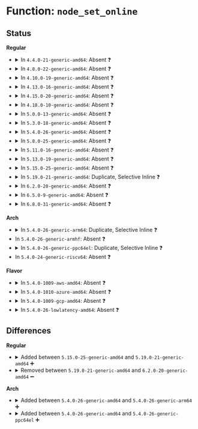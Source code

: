 # Function: <code>node_set_online</code>

## Status
<b>Regular</b>
<ul>
<li>
<details>
<summary>In <code>4.4.0-21-generic-amd64</code>: Absent ❓</summary>

```json
{
  "name": "node_set_online",
  "collision_type": "Static Duplication",
  "inline_type": "Full",
  "funcs": [
    {
      "addr": 18446744071595069009,
      "name": "node_set_online",
      "external": false,
      "loc": "include/linux/nodemask.h:435",
      "file": "arch/x86/mm/numa.c",
      "inline": "declared, inlined",
      "caller_inline": [
        "arch/x86/mm/numa.c:numa_init"
      ],
      "caller_func": []
    },
    {
      "addr": 18446744071587338840,
      "name": "node_set_online",
      "external": false,
      "loc": "include/linux/nodemask.h:435",
      "file": "mm/memory_hotplug.c",
      "inline": "declared, inlined",
      "caller_inline": [
        "mm/memory_hotplug.c:add_memory_resource",
        "mm/memory_hotplug.c:try_online_node"
      ],
      "caller_func": []
    }
  ],
  "symbols": []
}
```
</details>
</li>
<li>
<details>
<summary>In <code>4.8.0-22-generic-amd64</code>: Absent ❓</summary>

```json
{
  "name": "node_set_online",
  "collision_type": "Static Duplication",
  "inline_type": "Full",
  "funcs": [
    {
      "addr": 18446744071595234684,
      "name": "node_set_online",
      "external": false,
      "loc": "include/linux/nodemask.h:444",
      "file": "arch/x86/mm/numa.c",
      "inline": "declared, inlined",
      "caller_inline": [
        "arch/x86/mm/numa.c:numa_init"
      ],
      "caller_func": []
    },
    {
      "addr": 18446744071587841472,
      "name": "node_set_online",
      "external": false,
      "loc": "include/linux/nodemask.h:444",
      "file": "mm/memory_hotplug.c",
      "inline": "declared, inlined",
      "caller_inline": [
        "mm/memory_hotplug.c:add_memory_resource",
        "mm/memory_hotplug.c:try_online_node"
      ],
      "caller_func": []
    }
  ],
  "symbols": []
}
```
</details>
</li>
<li>
<details>
<summary>In <code>4.10.0-19-generic-amd64</code>: Absent ❓</summary>

```json
{
  "name": "node_set_online",
  "collision_type": "Static Duplication",
  "inline_type": "Full",
  "funcs": [
    {
      "addr": 18446744071595475787,
      "name": "node_set_online",
      "external": false,
      "loc": "include/linux/nodemask.h:444",
      "file": "arch/x86/mm/numa.c",
      "inline": "declared, inlined",
      "caller_inline": [
        "arch/x86/mm/numa.c:alloc_node_data"
      ],
      "caller_func": []
    },
    {
      "addr": 18446744071588056275,
      "name": "node_set_online",
      "external": false,
      "loc": "include/linux/nodemask.h:444",
      "file": "mm/memory_hotplug.c",
      "inline": "declared, inlined",
      "caller_inline": [
        "mm/memory_hotplug.c:add_memory_resource",
        "mm/memory_hotplug.c:try_online_node"
      ],
      "caller_func": []
    }
  ],
  "symbols": []
}
```
</details>
</li>
<li>
<details>
<summary>In <code>4.13.0-16-generic-amd64</code>: Absent ❓</summary>

```json
{
  "name": "node_set_online",
  "collision_type": "Static Duplication",
  "inline_type": "Full",
  "funcs": [
    {
      "addr": 18446744071596397410,
      "name": "node_set_online",
      "external": false,
      "loc": "include/linux/nodemask.h:440",
      "file": "arch/x86/mm/numa.c",
      "inline": "declared, inlined",
      "caller_inline": [
        "arch/x86/mm/numa.c:alloc_node_data"
      ],
      "caller_func": []
    },
    {
      "addr": 18446744071588283069,
      "name": "node_set_online",
      "external": false,
      "loc": "include/linux/nodemask.h:440",
      "file": "mm/memory_hotplug.c",
      "inline": "declared, inlined",
      "caller_inline": [
        "mm/memory_hotplug.c:add_memory_resource",
        "mm/memory_hotplug.c:try_online_node"
      ],
      "caller_func": []
    }
  ],
  "symbols": []
}
```
</details>
</li>
<li>
<details>
<summary>In <code>4.15.0-20-generic-amd64</code>: Absent ❓</summary>

```json
{
  "name": "node_set_online",
  "collision_type": "Static Duplication",
  "inline_type": "Full",
  "funcs": [
    {
      "addr": 18446744071602717089,
      "name": "node_set_online",
      "external": false,
      "loc": "include/linux/nodemask.h:450",
      "file": "arch/x86/mm/numa.c",
      "inline": "declared, inlined",
      "caller_inline": [
        "arch/x86/mm/numa.c:alloc_node_data"
      ],
      "caller_func": []
    },
    {
      "addr": 18446744071588848221,
      "name": "node_set_online",
      "external": false,
      "loc": "include/linux/nodemask.h:450",
      "file": "mm/memory_hotplug.c",
      "inline": "declared, inlined",
      "caller_inline": [
        "mm/memory_hotplug.c:add_memory_resource",
        "mm/memory_hotplug.c:try_online_node"
      ],
      "caller_func": []
    }
  ],
  "symbols": []
}
```
</details>
</li>
<li>
<details>
<summary>In <code>4.18.0-10-generic-amd64</code>: Absent ❓</summary>

```json
{
  "name": "node_set_online",
  "collision_type": "Static Duplication",
  "inline_type": "Full",
  "funcs": [
    {
      "addr": 18446744071602889788,
      "name": "node_set_online",
      "external": false,
      "loc": "include/linux/nodemask.h:450",
      "file": "arch/x86/mm/numa.c",
      "inline": "declared, inlined",
      "caller_inline": [
        "arch/x86/mm/numa.c:alloc_node_data"
      ],
      "caller_func": []
    },
    {
      "addr": 18446744071589227286,
      "name": "node_set_online",
      "external": false,
      "loc": "include/linux/nodemask.h:450",
      "file": "mm/memory_hotplug.c",
      "inline": "declared, inlined",
      "caller_inline": [
        "mm/memory_hotplug.c:add_memory_resource",
        "mm/memory_hotplug.c:try_online_node"
      ],
      "caller_func": []
    }
  ],
  "symbols": []
}
```
</details>
</li>
<li>
<details>
<summary>In <code>5.0.0-13-generic-amd64</code>: Absent ❓</summary>

```json
{
  "name": "node_set_online",
  "collision_type": "Static Duplication",
  "inline_type": "Full",
  "funcs": [
    {
      "addr": 18446744071604687146,
      "name": "node_set_online",
      "external": false,
      "loc": "include/linux/nodemask.h:450",
      "file": "arch/x86/mm/numa.c",
      "inline": "declared, inlined",
      "caller_inline": [
        "arch/x86/mm/numa.c:alloc_node_data"
      ],
      "caller_func": []
    },
    {
      "addr": 18446744071589470270,
      "name": "node_set_online",
      "external": false,
      "loc": "include/linux/nodemask.h:450",
      "file": "mm/memory_hotplug.c",
      "inline": "declared, inlined",
      "caller_inline": [
        "mm/memory_hotplug.c:add_memory_resource"
      ],
      "caller_func": []
    }
  ],
  "symbols": []
}
```
</details>
</li>
<li>
<details>
<summary>In <code>5.3.0-18-generic-amd64</code>: Absent ❓</summary>

```json
{
  "name": "node_set_online",
  "collision_type": "Static Duplication",
  "inline_type": "Full",
  "funcs": [
    {
      "addr": 18446744071604786864,
      "name": "node_set_online",
      "external": false,
      "loc": "include/linux/nodemask.h:450",
      "file": "arch/x86/mm/numa.c",
      "inline": "declared, inlined",
      "caller_inline": [
        "arch/x86/mm/numa.c:alloc_node_data"
      ],
      "caller_func": []
    },
    {
      "addr": 18446744071589928397,
      "name": "node_set_online",
      "external": false,
      "loc": "include/linux/nodemask.h:450",
      "file": "mm/memory_hotplug.c",
      "inline": "declared, inlined",
      "caller_inline": [
        "mm/memory_hotplug.c:add_memory_resource"
      ],
      "caller_func": []
    }
  ],
  "symbols": []
}
```
</details>
</li>
<li>
<details>
<summary>In <code>5.4.0-26-generic-amd64</code>: Absent ❓</summary>

```json
{
  "name": "node_set_online",
  "collision_type": "Static Duplication",
  "inline_type": "Full",
  "funcs": [
    {
      "addr": 18446744071604812602,
      "name": "node_set_online",
      "external": false,
      "loc": "include/linux/nodemask.h:450",
      "file": "arch/x86/mm/numa.c",
      "inline": "declared, inlined",
      "caller_inline": [
        "arch/x86/mm/numa.c:alloc_node_data"
      ],
      "caller_func": []
    },
    {
      "addr": 18446744071590155613,
      "name": "node_set_online",
      "external": false,
      "loc": "include/linux/nodemask.h:450",
      "file": "mm/memory_hotplug.c",
      "inline": "declared, inlined",
      "caller_inline": [
        "mm/memory_hotplug.c:add_memory_resource"
      ],
      "caller_func": []
    }
  ],
  "symbols": []
}
```
</details>
</li>
<li>
<details>
<summary>In <code>5.8.0-25-generic-amd64</code>: Absent ❓</summary>

```json
{
  "name": "node_set_online",
  "collision_type": "Static Duplication",
  "inline_type": "Full",
  "funcs": [
    {
      "addr": 18446744071609150527,
      "name": "node_set_online",
      "external": false,
      "loc": "include/linux/nodemask.h:450",
      "file": "arch/x86/mm/numa.c",
      "inline": "declared, inlined",
      "caller_inline": [
        "arch/x86/mm/numa.c:alloc_node_data"
      ],
      "caller_func": []
    },
    {
      "addr": 18446744071591173249,
      "name": "node_set_online",
      "external": false,
      "loc": "include/linux/nodemask.h:450",
      "file": "mm/memory_hotplug.c",
      "inline": "declared, inlined",
      "caller_inline": [
        "mm/memory_hotplug.c:add_memory_resource"
      ],
      "caller_func": []
    }
  ],
  "symbols": []
}
```
</details>
</li>
<li>
<details>
<summary>In <code>5.11.0-16-generic-amd64</code>: Absent ❓</summary>

```json
{
  "name": "node_set_online",
  "collision_type": "Static Duplication",
  "inline_type": "Full",
  "funcs": [
    {
      "addr": 18446744071612220862,
      "name": "node_set_online",
      "external": false,
      "loc": "include/linux/nodemask.h:451",
      "file": "arch/x86/mm/numa.c",
      "inline": "declared, inlined",
      "caller_inline": [
        "arch/x86/mm/numa.c:alloc_node_data"
      ],
      "caller_func": []
    },
    {
      "addr": 18446744071591669019,
      "name": "node_set_online",
      "external": false,
      "loc": "include/linux/nodemask.h:451",
      "file": "mm/memory_hotplug.c",
      "inline": "declared, inlined",
      "caller_inline": [
        "mm/memory_hotplug.c:add_memory_resource"
      ],
      "caller_func": []
    }
  ],
  "symbols": []
}
```
</details>
</li>
<li>
<details>
<summary>In <code>5.13.0-19-generic-amd64</code>: Absent ❓</summary>

```json
{
  "name": "node_set_online",
  "collision_type": "Static Duplication",
  "inline_type": "Full",
  "funcs": [
    {
      "addr": 18446744071614361917,
      "name": "node_set_online",
      "external": false,
      "loc": "include/linux/nodemask.h:451",
      "file": "arch/x86/mm/numa.c",
      "inline": "declared, inlined",
      "caller_inline": [
        "arch/x86/mm/numa.c:alloc_node_data"
      ],
      "caller_func": []
    },
    {
      "addr": 18446744071591613330,
      "name": "node_set_online",
      "external": false,
      "loc": "include/linux/nodemask.h:451",
      "file": "mm/memory_hotplug.c",
      "inline": "declared, inlined",
      "caller_inline": [
        "mm/memory_hotplug.c:add_memory_resource"
      ],
      "caller_func": []
    }
  ],
  "symbols": []
}
```
</details>
</li>
<li>
<details>
<summary>In <code>5.15.0-25-generic-amd64</code>: Absent ❓</summary>

```json
{
  "name": "node_set_online",
  "collision_type": "Static Duplication",
  "inline_type": "Full",
  "funcs": [
    {
      "addr": 18446744071615293081,
      "name": "node_set_online",
      "external": false,
      "loc": "include/linux/nodemask.h:451",
      "file": "arch/x86/mm/numa.c",
      "inline": "declared, inlined",
      "caller_inline": [
        "arch/x86/mm/numa.c:alloc_node_data"
      ],
      "caller_func": []
    },
    {
      "addr": 18446744071592786943,
      "name": "node_set_online",
      "external": false,
      "loc": "include/linux/nodemask.h:451",
      "file": "mm/memory_hotplug.c",
      "inline": "declared, inlined",
      "caller_inline": [
        "mm/memory_hotplug.c:add_memory_resource"
      ],
      "caller_func": []
    }
  ],
  "symbols": []
}
```
</details>
</li>
<li>
<details>
<summary>In <code>5.19.0-21-generic-amd64</code>: Duplicate, Selective Inline ❓</summary>

```c
void node_set_online(int nid)
```

```json
{
  "name": "node_set_online",
  "collision_type": "Static Duplication",
  "inline_type": "Selective",
  "funcs": [
    {
      "addr": 18446744071593859215,
      "name": "node_set_online",
      "external": false,
      "loc": "include/linux/nodemask.h:450",
      "file": "arch/x86/mm/numa.c",
      "inline": "seen, unknown",
      "caller_inline": [],
      "caller_func": [
        "arch/x86/mm/numa.c:init_gi_nodes",
        "arch/x86/mm/numa.c:init_cpu_to_node"
      ]
    },
    {
      "addr": 18446744071594685678,
      "name": "node_set_online",
      "external": false,
      "loc": "include/linux/nodemask.h:450",
      "file": "mm/memory_hotplug.c",
      "inline": "declared, inlined",
      "caller_inline": [
        "mm/memory_hotplug.c:add_memory_resource"
      ],
      "caller_func": []
    }
  ],
  "symbols": [
    {
      "addr": 18446744071593859215,
      "name": "node_set_online",
      "section": ".text",
      "bind": "STB_LOCAL",
      "size": 51
    }
  ]
}
```
</details>
</li>
<li>
<details>
<summary>In <code>6.2.0-20-generic-amd64</code>: Absent ❓</summary>

```json
{
  "name": "node_set_online",
  "collision_type": "Static Duplication",
  "inline_type": "Full",
  "funcs": [
    {
      "addr": 18446744071627729170,
      "name": "node_set_online",
      "external": false,
      "loc": "include/linux/nodemask.h:458",
      "file": "arch/x86/mm/numa.c",
      "inline": "declared, inlined",
      "caller_inline": [
        "arch/x86/mm/numa.c:init_gi_nodes",
        "arch/x86/mm/numa.c:init_cpu_to_node"
      ],
      "caller_func": []
    },
    {
      "addr": 18446744071596422238,
      "name": "node_set_online",
      "external": false,
      "loc": "include/linux/nodemask.h:458",
      "file": "mm/memory_hotplug.c",
      "inline": "declared, inlined",
      "caller_inline": [
        "mm/memory_hotplug.c:add_memory_resource"
      ],
      "caller_func": []
    }
  ],
  "symbols": []
}
```
</details>
</li>
<li>
<details>
<summary>In <code>6.5.0-9-generic-amd64</code>: Absent ❓</summary>

```json
{
  "name": "node_set_online",
  "collision_type": "Static Duplication",
  "inline_type": "Full",
  "funcs": [
    {
      "addr": 18446744071619488370,
      "name": "node_set_online",
      "external": false,
      "loc": "include/linux/nodemask.h:458",
      "file": "arch/x86/mm/numa.c",
      "inline": "declared, inlined",
      "caller_inline": [
        "arch/x86/mm/numa.c:init_gi_nodes",
        "arch/x86/mm/numa.c:alloc_node_data",
        "arch/x86/mm/numa.c:init_cpu_to_node"
      ],
      "caller_func": []
    },
    {
      "addr": 18446744071596962366,
      "name": "node_set_online",
      "external": false,
      "loc": "include/linux/nodemask.h:458",
      "file": "mm/memory_hotplug.c",
      "inline": "declared, inlined",
      "caller_inline": [
        "mm/memory_hotplug.c:add_memory_resource",
        "mm/memory_hotplug.c:__try_online_node"
      ],
      "caller_func": []
    }
  ],
  "symbols": []
}
```
</details>
</li>
<li>
<details>
<summary>In <code>6.8.0-31-generic-amd64</code>: Absent ❓</summary>

```json
{
  "name": "node_set_online",
  "collision_type": "Static Duplication",
  "inline_type": "Full",
  "funcs": [
    {
      "addr": 18446744071621784722,
      "name": "node_set_online",
      "external": false,
      "loc": "include/linux/nodemask.h:458",
      "file": "arch/x86/mm/numa.c",
      "inline": "declared, inlined",
      "caller_inline": [
        "arch/x86/mm/numa.c:init_gi_nodes",
        "arch/x86/mm/numa.c:init_cpu_to_node"
      ],
      "caller_func": []
    },
    {
      "addr": 18446744071597890041,
      "name": "node_set_online",
      "external": false,
      "loc": "include/linux/nodemask.h:458",
      "file": "mm/memory_hotplug.c",
      "inline": "declared, inlined",
      "caller_inline": [
        "mm/memory_hotplug.c:add_memory_resource",
        "mm/memory_hotplug.c:__try_online_node"
      ],
      "caller_func": []
    }
  ],
  "symbols": []
}
```
</details>
</li>
</ul>
<b>Arch</b>
<ul>
<li>
<details>
<summary>In <code>5.4.0-26-generic-arm64</code>: Duplicate, Selective Inline ❓</summary>

```c
void node_set_online(int nid)
```

```json
{
  "name": "node_set_online",
  "collision_type": "Static Duplication",
  "inline_type": "Selective",
  "funcs": [
    {
      "addr": 18446603336490361632,
      "name": "node_set_online",
      "external": false,
      "loc": "include/linux/nodemask.h:450",
      "file": "arch/arm64/mm/numa.c",
      "inline": "seen, unknown",
      "caller_inline": [],
      "caller_func": [
        "arch/arm64/mm/numa.c:numa_init"
      ]
    },
    {
      "addr": 18446603336493095868,
      "name": "node_set_online",
      "external": false,
      "loc": "include/linux/nodemask.h:450",
      "file": "mm/memory_hotplug.c",
      "inline": "declared, inlined",
      "caller_inline": [],
      "caller_func": [
        "mm/memory_hotplug.c:add_memory_resource"
      ]
    }
  ],
  "symbols": [
    {
      "addr": 18446603336490361632,
      "name": "node_set_online",
      "section": ".text",
      "bind": "STB_LOCAL",
      "size": 64
    },
    {
      "addr": 18446603336493096656,
      "name": "node_set_online",
      "section": ".text",
      "bind": "STB_LOCAL",
      "size": 104
    }
  ]
}
```
</details>
</li>
<li>
In <code>5.4.0-26-generic-armhf</code>: Absent ❓
</li>
<li>
<details>
<summary>In <code>5.4.0-26-generic-ppc64el</code>: Duplicate, Selective Inline ❓</summary>

```c
void node_set_online(int nid)
```

```json
{
  "name": "node_set_online",
  "collision_type": "Static Duplication",
  "inline_type": "Selective",
  "funcs": [
    {
      "addr": 13835058055282833900,
      "name": "node_set_online",
      "external": false,
      "loc": "include/linux/nodemask.h:450",
      "file": "arch/powerpc/mm/numa.c",
      "inline": "seen, unknown",
      "caller_inline": [],
      "caller_func": [
        "arch/powerpc/mm/numa.c:mem_topology_setup",
        "arch/powerpc/mm/numa.c:parse_numa_properties",
        "arch/powerpc/mm/numa.c:parse_numa_properties",
        "arch/powerpc/mm/numa.c:numa_setup_drmem_lmb"
      ]
    },
    {
      "addr": 13835058055286555320,
      "name": "node_set_online",
      "external": false,
      "loc": "include/linux/nodemask.h:450",
      "file": "mm/memory_hotplug.c",
      "inline": "declared, inlined",
      "caller_inline": [
        "mm/memory_hotplug.c:add_memory_resource"
      ],
      "caller_func": []
    }
  ],
  "symbols": [
    {
      "addr": 13835058055282833900,
      "name": "node_set_online",
      "section": ".text",
      "bind": "STB_LOCAL",
      "size": 124
    }
  ]
}
```
</details>
</li>
<li>
In <code>5.4.0-24-generic-riscv64</code>: Absent ❓
</li>
</ul>
<b>Flavor</b>
<ul>
<li>
<details>
<summary>In <code>5.4.0-1009-aws-amd64</code>: Absent ❓</summary>

```json
{
  "name": "node_set_online",
  "collision_type": "Static Duplication",
  "inline_type": "Full",
  "funcs": [
    {
      "addr": 18446744071604726544,
      "name": "node_set_online",
      "external": false,
      "loc": "include/linux/nodemask.h:450",
      "file": "arch/x86/mm/numa.c",
      "inline": "declared, inlined",
      "caller_inline": [
        "arch/x86/mm/numa.c:alloc_node_data"
      ],
      "caller_func": []
    },
    {
      "addr": 18446744071589757901,
      "name": "node_set_online",
      "external": false,
      "loc": "include/linux/nodemask.h:450",
      "file": "mm/memory_hotplug.c",
      "inline": "declared, inlined",
      "caller_inline": [
        "mm/memory_hotplug.c:add_memory_resource"
      ],
      "caller_func": []
    }
  ],
  "symbols": []
}
```
</details>
</li>
<li>
<details>
<summary>In <code>5.4.0-1010-azure-amd64</code>: Absent ❓</summary>

```json
{
  "name": "node_set_online",
  "collision_type": "Static Duplication",
  "inline_type": "Full",
  "funcs": [
    {
      "addr": 18446744071604694274,
      "name": "node_set_online",
      "external": false,
      "loc": "include/linux/nodemask.h:450",
      "file": "arch/x86/mm/numa.c",
      "inline": "declared, inlined",
      "caller_inline": [
        "arch/x86/mm/numa.c:alloc_node_data"
      ],
      "caller_func": []
    },
    {
      "addr": 18446744071589482125,
      "name": "node_set_online",
      "external": false,
      "loc": "include/linux/nodemask.h:450",
      "file": "mm/memory_hotplug.c",
      "inline": "declared, inlined",
      "caller_inline": [
        "mm/memory_hotplug.c:add_memory_resource"
      ],
      "caller_func": []
    }
  ],
  "symbols": []
}
```
</details>
</li>
<li>
<details>
<summary>In <code>5.4.0-1009-gcp-amd64</code>: Absent ❓</summary>

```json
{
  "name": "node_set_online",
  "collision_type": "Static Duplication",
  "inline_type": "Full",
  "funcs": [
    {
      "addr": 18446744071604804111,
      "name": "node_set_online",
      "external": false,
      "loc": "include/linux/nodemask.h:450",
      "file": "arch/x86/mm/numa.c",
      "inline": "declared, inlined",
      "caller_inline": [
        "arch/x86/mm/numa.c:alloc_node_data"
      ],
      "caller_func": []
    },
    {
      "addr": 18446744071590201309,
      "name": "node_set_online",
      "external": false,
      "loc": "include/linux/nodemask.h:450",
      "file": "mm/memory_hotplug.c",
      "inline": "declared, inlined",
      "caller_inline": [
        "mm/memory_hotplug.c:add_memory_resource"
      ],
      "caller_func": []
    }
  ],
  "symbols": []
}
```
</details>
</li>
<li>
<details>
<summary>In <code>5.4.0-26-lowlatency-amd64</code>: Absent ❓</summary>

```json
{
  "name": "node_set_online",
  "collision_type": "Static Duplication",
  "inline_type": "Full",
  "funcs": [
    {
      "addr": 18446744071604816730,
      "name": "node_set_online",
      "external": false,
      "loc": "include/linux/nodemask.h:450",
      "file": "arch/x86/mm/numa.c",
      "inline": "declared, inlined",
      "caller_inline": [
        "arch/x86/mm/numa.c:alloc_node_data"
      ],
      "caller_func": []
    },
    {
      "addr": 18446744071590251709,
      "name": "node_set_online",
      "external": false,
      "loc": "include/linux/nodemask.h:450",
      "file": "mm/memory_hotplug.c",
      "inline": "declared, inlined",
      "caller_inline": [
        "mm/memory_hotplug.c:add_memory_resource"
      ],
      "caller_func": []
    }
  ],
  "symbols": []
}
```
</details>
</li>
</ul>

## Differences
<b>Regular</b>
<ul>
<li>
<details>
<summary>Added between <code>5.15.0-25-generic-amd64</code> and <code>5.19.0-21-generic-amd64</code> ➕</summary>

```c
void node_set_online(int nid)
```
</details>
</li>
<li>
<details>
<summary>Removed between <code>5.19.0-21-generic-amd64</code> and <code>6.2.0-20-generic-amd64</code> ➖</summary>

```c
void node_set_online(int nid)
```
</details>
</li>
</ul>
<b>Arch</b>
<ul>
<li>
<details>
<summary>Added between <code>5.4.0-26-generic-amd64</code> and <code>5.4.0-26-generic-arm64</code> ➕</summary>

```c
void node_set_online(int nid)
```
</details>
</li>
<li>
<details>
<summary>Added between <code>5.4.0-26-generic-amd64</code> and <code>5.4.0-26-generic-ppc64el</code> ➕</summary>

```c
void node_set_online(int nid)
```
</details>
</li>
</ul>
